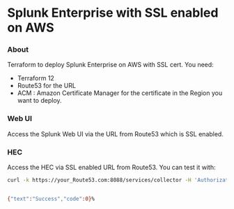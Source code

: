 # Splunk Enterprise with SSL enabled on AWS
  
### About
Terraform to deploy Splunk Enterprise on AWS with SSL cert.  You need:
- Terraform 12
- Route53 for the URL
- ACM : Amazon Certificate Manager for the certificate in the Region you want to deploy.
  
### Web UI
Access the Splunk Web UI via the URL from Route53 which is SSL enabled.

### HEC
Access the HEC via SSL enabled URL from Route53.  You can test it with:
  
```bash
curl -k https://your_Route53.com:8088/services/collector -H 'Authorization: Splunk XXXX-Your-HEC-Token-XXXX' -d '{"event": "Hello, world!", "sourcetype": "manual"}'


{"text":"Success","code":0}%  
```